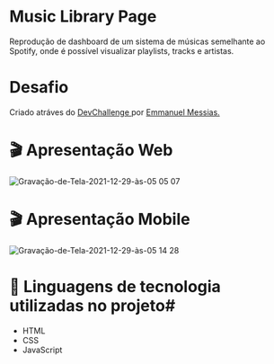 # Music Library Page #
Reprodução de dashboard de um sistema de músicas semelhante ao Spotify, onde é possível visualizar playlists, tracks e artistas. 

# Desafio #
Criado atráves do <a href="https://devchallenge.vercel.app/"> DevChallenge </a> por <a href="https://github.com/mannoeu">Emmanuel Messias.</a>

# 🎬 Apresentação Web #
![Gravação-de-Tela-2021-12-29-às-05 05 07](https://user-images.githubusercontent.com/93945597/147640997-54a933d5-6dfc-4244-8db6-0c82563f6051.gif)

# 🎬 Apresentação Mobile #
![Gravação-de-Tela-2021-12-29-às-05 14 28](https://user-images.githubusercontent.com/93945597/147641403-5319e446-1260-45b1-b181-45919061f9db.gif)

# 📝 Linguagens de tecnologia utilizadas no projeto#
- HTML
- CSS
- JavaScript


